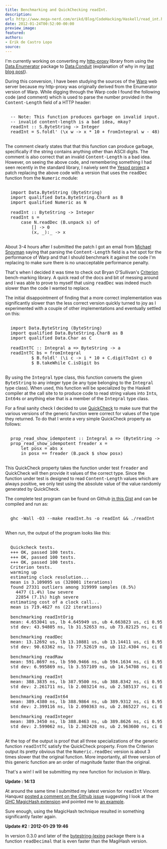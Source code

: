 ```yaml
---
title: Benchmarking and QuickChecking readInt.
description:
url: http://www.mega-nerd.com/erikd/Blog/CodeHacking/Haskell/read_int.html
date: 2012-01-24T00:52:00-00:00
preview_image:
featured:
authors:
- Erik de Castro Lopo
source:
---
```




<p>
I'm currently working on converting my
	<a href="http://hackage.haskell.org/package/http-proxy/">
	http-proxy</a>
library from using the
	<a href="http://hackage.haskell.org/package/enumerator">
	Data.Enumerator</a>
package to
	<a href="http://hackage.haskell.org/package/conduit/">
	Data.Conduit</a>
(explanation of why in my
	<a href="http://www.mega-nerd.com/erikd/Blog/CodeHacking/Haskell/telnet-conduit.html">
	last blog post</a>).
</p>

<p>
During this conversion, I have been studying the sources of the
	<a href="http://hackage.haskell.org/package/warp/">
	Warp</a>
web server because my http-proxy was originally derived from the Enumerator
version of Warp.
While digging through the Warp code I found the following code (and comment)
which is used to parse the number provided in the <tt>Content-Length</tt> field
of a HTTP header:
</p>

<pre class="code">

  -- Note: This function produces garbage on invalid input. But serving an
  -- invalid content-length is a bad idea, mkay?
  readInt :: S.ByteString -&gt; Integer
  readInt = S.foldl' (\x w -&gt; x * 10 + fromIntegral w - 48) 0

</pre>

<p>
The comment clearly states that that this function can produce garbage,
specifically if the string contains anything other than ASCII digits.
The comment is also correct that an invalid <tt>Content-Length</tt> is a bad
idea.
However, on seeing the above code, and remembering something I had seen recently
in the standard library, I naively sent the
	<a href="https://github.com/yesodweb/wai/">
	Yesod project</a>
a patch replacing the above code with a version that uses the <tt>readDec</tt>
function from the <tt>Numeric</tt> module:
</p>

<pre class="code">

  import Data.ByteString (ByteString)
  import qualified Data.ByteString.Char8 as B
  import qualified Numeric as N

  readInt :: ByteString -&gt; Integer
  readInt s =
      case N.readDec (B.unpack s) of
          [] -&gt; 0
          (x, _):_ -&gt; x

</pre>

<p>
About 3-4 hours after I submitted the patch I got an email from
	<a href="http://www.snoyman.com/">
	Michael Snoyman</a>
saying that parsing the <tt>Content-Length</tt> field is a hot spot for the
performance of Warp and that I should benchmark it against the code I'm
replacing to make sure there is no unacceptable performance penalty.
</p>

<p>
That's when I decided it was time to check out Bryan O'Sullivan's
	<a href="http://hackage.haskell.org/package/criterion/">
	Criterion</a>
bench-marking library.
A quick read of the docs and bit of messing around and I was able to prove to
myself that using <tt>readDec</tt> was indeed much slower than the code I wanted
to replace.
</p>

<p>
The initial disappointment of finding that a more correct implementation was
significantly slower than the less correct version quickly turned to joy as I
experimented with a couple of other implementations and eventually settled on
this:
</p>


<pre class="code">

  import Data.ByteString (ByteString)
  import qualified Data.ByteString.Char8 as B
  import qualified Data.Char as C

  readIntTC :: Integral a =&gt; ByteString -&gt; a
  readIntTC bs = fromIntegral
          $ B.foldl' (\i c -&gt; i * 10 + C.digitToInt c) 0
          $ B.takeWhile C.isDigit bs

</pre>

<p>
By using the <tt>Integral</tt> type class, this function converts the given
<tt>ByteString</tt> to any integer type (ie any type belonging to the
<tt>Integral</tt> type class).
When used, this function will be specialized by the Haskell compiler at the
call site to to produce code to read string values into <tt>Int</tt>s,
<tt>Int64</tt>s or anything else that is a member of the <tt>Integral</tt>
type class.
</p>

<p>
For a final sanity check I decided to use
	<a href="http://hackage.haskell.org/package/QuickCheck">
	QuickCheck</a>
to make sure that the various versions of the generic function were correct for
values of the type they returned.
To do that I wrote a very simple QuickCheck property as follows:
</p>


<pre class="code">

  prop_read_show_idempotent :: Integral a =&gt; (ByteString -&gt; a) -&gt; a -&gt; Bool
  prop_read_show_idempotent freader x =
      let posx = abs x
      in posx == freader (B.pack $ show posx)

</pre>

<p>
This QuickCheck property takes the function under test <tt>freader</tt> and
QuickCheck will then provide it values of the correct type.
Since the function under test is designed to read <tt>Content-Length</tt> values
which are always positive, we only test using the absolute value of the value
randomly generated by QuickCheck.
</p>


<p>
The complete test program can be found on Github
	<a href="https://gist.github.com/1662654">
	in this Gist</a>
and can be compiled and run as:
</p>

<pre class="code">

  ghc -Wall -O3 --make readInt.hs -o readInt &amp;&amp; ./readInt

</pre>

<p>
When run, the output of the program looks like this:
</p>

<pre class="code">

  Quickcheck tests.
  +++ OK, passed 100 tests.
  +++ OK, passed 100 tests.
  +++ OK, passed 100 tests.
  Criterion tests.
  warming up
  estimating clock resolution...
  mean is 3.109095 us (320001 iterations)
  found 27331 outliers among 319999 samples (8.5%)
    4477 (1.4%) low severe
    22854 (7.1%) high severe
  estimating cost of a clock call...
  mean is 719.4627 ns (22 iterations)

  benchmarking readIntOrig
  mean: 4.653041 us, lb 4.645949 us, ub 4.663823 us, ci 0.950
  std dev: 43.94805 ns, lb 31.52653 ns, ub 73.82125 ns, ci 0.950

  benchmarking readDec
  mean: 13.12692 us, lb 13.10881 us, ub 13.14411 us, ci 0.950
  std dev: 90.63362 ns, lb 77.52619 ns, ub 112.4304 ns, ci 0.950

  benchmarking readRaw
  mean: 591.8697 ns, lb 590.9466 ns, ub 594.1634 ns, ci 0.950
  std dev: 6.995869 ns, lb 3.557109 ns, ub 14.54708 ns, ci 0.950

  benchmarking readInt
  mean: 388.3835 ns, lb 387.9500 ns, ub 388.8342 ns, ci 0.950
  std dev: 2.261711 ns, lb 2.003214 ns, ub 2.585137 ns, ci 0.950

  benchmarking readInt64
  mean: 389.4380 ns, lb 388.9864 ns, ub 389.9312 ns, ci 0.950
  std dev: 2.399116 ns, lb 2.090363 ns, ub 2.865227 ns, ci 0.950

  benchmarking readInteger
  mean: 389.3450 ns, lb 388.8463 ns, ub 389.8626 ns, ci 0.950
  std dev: 2.599062 ns, lb 2.302428 ns, ub 2.963600 ns, ci 0.950

</pre>

<p>
At the top of the output is proof that all three specializations of the generic
function <tt>readIntTC</tt> satisfy the QuickCheck property.
From the Criterion output its pretty obvious that the <tt>Numeric.readDec</tt>
version is about 3 times slower that the original function.
More importantly, all three version of this generic function are an order of
magnitude faster than the original.
</p>

<p>
That's a win!
I will be submitting my new function for inclusion in Warp.
</p>


<p>
<b>Update : 14:13</b>
</p>

<p>
At around the same time I submitted my latest version for <tt>readInt</tt>
Vincent Hanquez
	<a href="https://github.com/yesodweb/wai/pull/34#issuecomment-3626110">
	posted a comment on the Github issue</a>
suggesting I look at the
	<a href="http://www.haskell.org/ghc/docs/7.2.2/html/users_guide/syntax-extns.html#magic-hash">
	GHC MagicHash extension</a>
and pointed me to
	<a href="http://tab.snarc.org/posts/haskell/2011-11-15-lookup-tables.html">
	an example</a>.
</p>

<p>
Sure enough, using the MagicHash technique resulted in something significantly
faster again.
</p>

<p>
<b>Update #2 : 2012-01-29 19:46</b>
</p>

<p>
In version 0.3.0 and later of the
	<a href="http://hackage.haskell.org/package/bytestring-lexing">
	bytestring-lexing</a>
package there is a function <tt>readDecimal</tt> that is even faster than the
MagiHash version.
</p>


